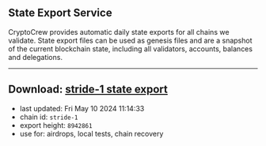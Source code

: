 ## State Export Service
CryptoCrew provides automatic daily state exports for all chains we validate. State export files can be used as genesis files and are a snapshot of the current blockchain state, including all validators, accounts, balances and delegations.

---
**Download: [stride-1 state export](https://dl-eu2.ccvalidators.com/SERVICE/stride/stride-1_export_8942861.json)**
---

- last updated: Fri May 10 2024 11:14:33
- chain id: `stride-1`
- export height: `8942861`
- use for: airdrops, local tests, chain recovery
